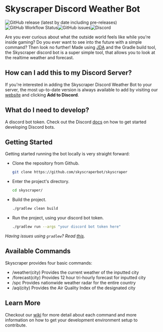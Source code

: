 # Skyscraper Discord Weather Bot
![GitHub release (latest by date including pre-releases)](https://img.shields.io/github/v/release/skyscraperbot/skyscraper?include_prereleases)![GitHub Workflow Status](https://img.shields.io/github/actions/workflow/status/skyscraperbot/skyscraper/gradle.yml)![GitHub issues](https://img.shields.io/github/issues/skyscraperbot/skyscraper)![Discord](https://img.shields.io/discord/1065429350889037845?color=%235865F2)

Are you ever curious about what the outside world feels like while you're inside gaming?
Do you ever want to see into the future with a simple command?
Then look no further! Made using [JDA](https://github.com/DV8FromTheWorld/JDA) and the Gradle build tool, the Skyscraper discord bot
is a super simple tool, that allows you to look at the realtime weather and forecast.

## How can I add this to my Discord Server?
If you're interested in adding the Skyscraper Discord Weather Bot to your server, the most up-to-date version is always available to add by visiting our [website](https://skyscraperbot.github.io) and clicking **Add to Discord**.

## What do I need to develop?
A discord bot token. Check out the Discord [docs](https://discord.com/developers/docs/getting-started) on how to get started developing Discord bots.

## Getting Started
Getting started running the bot locally is very straight forward:
- Clone the repository from Github.
  ```bash
  git clone https://github.com/skyscraperbot/skyscraper
  ```
- Enter the project's directory.
  ```bash
  cd skyscraper/
  ```
- Build the project.
  ```bash
  ./gradlew clean build
  ```
- Run the project, using your discord bot token.
  ```bash
  ./gradlew run --args "your discord bot token here"
  ```

_Having issues using `gradlew`? Read [this](https://gist.github.com/lucasstarsz/9bbc306f8655b916367d557043e498ad)._

## Available Commands
Skyscraper provides four basic commands:
- /weather(city)
    Provides the current weather of the inputted city
- /forecast(city)
    Provides 12 hour tri-hourly forecast for inputted city
- /spc
    Provides nationwide weather radar for the entire country
- /aqi(city)
    Provides the Air Quality Index of the designated city


## Learn More

Checkout our [wiki](https://github.com/skyscraperbot/skyscraper/wiki) for more detail about each command and more information on how to get your development environment setup to contribute.